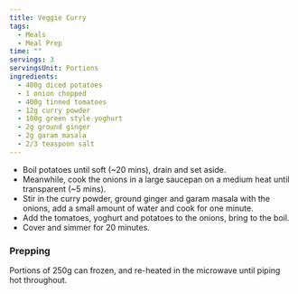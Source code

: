 ```yaml
---
title: Veggie Curry
tags:
  - Meals
  - Meal Prep
time: ""
servings: 3
servingsUnit: Portions
ingredients:
  - 400g diced potatoes
  - 1 onion chopped
  - 400g tinned tomatoes
  - 12g curry powder
  - 100g green style yoghurt
  - 2g ground ginger
  - 2g garam masala
  - 2/3 teaspoon salt
---
```

* Boil potatoes until soft (~20 mins), drain and set aside.
* Meanwhile, cook the onions in a large saucepan on a medium heat until transparent (~5 mins).
* Stir in the curry powder, ground ginger and garam masala with the onions, add a small amount of water and cook for one minute.
* Add the tomatoes, yoghurt and potatoes to the onions, bring to the boil.
* Cover and simmer for 20 minutes.

### Prepping

Portions of 250g can frozen, and re-heated in the microwave until piping hot throughout.
